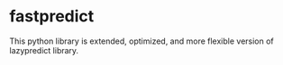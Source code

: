 # fastpredict
This python library is extended, optimized, and more flexible version of lazypredict library. 
